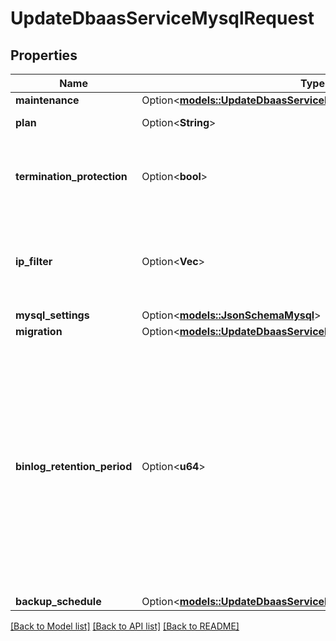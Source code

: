 # UpdateDbaasServiceMysqlRequest

## Properties

Name | Type | Description | Notes
------------ | ------------- | ------------- | -------------
**maintenance** | Option<[**models::UpdateDbaasServiceMysqlRequestMaintenance**](update_dbaas_service_mysql_request_maintenance.md)> |  | [optional]
**plan** | Option<**String**> | Subscription plan | [optional]
**termination_protection** | Option<**bool**> | Service is protected against termination and powering off | [optional]
**ip_filter** | Option<**Vec<String>**> | Allow incoming connections from CIDR address block, e.g. '10.20.0.0/16' | [optional]
**mysql_settings** | Option<[**models::JsonSchemaMysql**](json-schema-mysql.md)> |  | [optional]
**migration** | Option<[**models::UpdateDbaasServiceMysqlRequestMigration**](update_dbaas_service_mysql_request_migration.md)> |  | [optional]
**binlog_retention_period** | Option<**u64**> | The minimum amount of time in seconds to keep binlog entries before deletion. This may be extended for services that require binlog entries for longer than the default for example if using the MySQL Debezium Kafka connector. | [optional]
**backup_schedule** | Option<[**models::UpdateDbaasServiceMysqlRequestBackupSchedule**](update_dbaas_service_mysql_request_backup_schedule.md)> |  | [optional]

[[Back to Model list]](../README.md#documentation-for-models) [[Back to API list]](../README.md#documentation-for-api-endpoints) [[Back to README]](../README.md)


